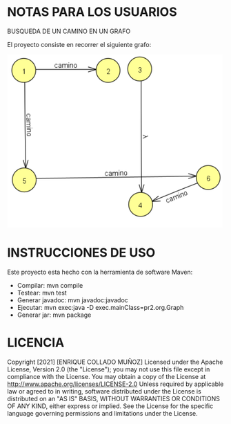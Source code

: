 # NOTAS PARA LOS USUARIOS #

BUSQUEDA DE UN CAMINO EN UN GRAFO

El proyecto consiste en recorrer el siguiente grafo:

<img src="screenshots/icono.png" height="400" alt="Capturas de pantalla"/>

# INSTRUCCIONES DE USO #

Este proyecto esta hecho con la herramienta de software Maven:

*  Compilar: 
mvn compile
*  Testear:
mvn test
*  Generar javadoc:
mvn javadoc:javadoc
*  Ejecutar:
mvn exec:java -D exec.mainClass=pr2.org.Graph
*  Generar jar:
mvn package
# LICENCIA #
Copyright [2021] [ENRIQUE COLLADO MUÑOZ]
Licensed under the Apache License, Version 2.0 (the "License");
you may not use this file except in compliance with the License.
You may obtain a copy of the License at
http://www.apache.org/licenses/LICENSE-2.0
Unless required by applicable law or agreed to in writing,
software
distributed under the License is distributed on an "AS IS" BASIS,
WITHOUT WARRANTIES OR CONDITIONS OF ANY KIND, either express or
implied.
See the License for the specific language governing permissions
and
limitations under the License.

 